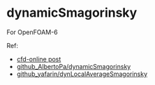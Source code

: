 # dynamicSmagorinsky
For OpenFOAM-6

Ref:
- [cfd-online post](https://www.cfd-online.com/Forums/openfoam-programming-development/96885-compressible-wale-model-2.html)
- [github_AlbertoPa/dynamicSmagorinsky](https://github.com/AlbertoPa/dynamicSmagorinsky)
- [github_yafarin/dynLocalAverageSmagorinsky](https://github.com/yafarin/dynLocalAverageSmagorinsky)
